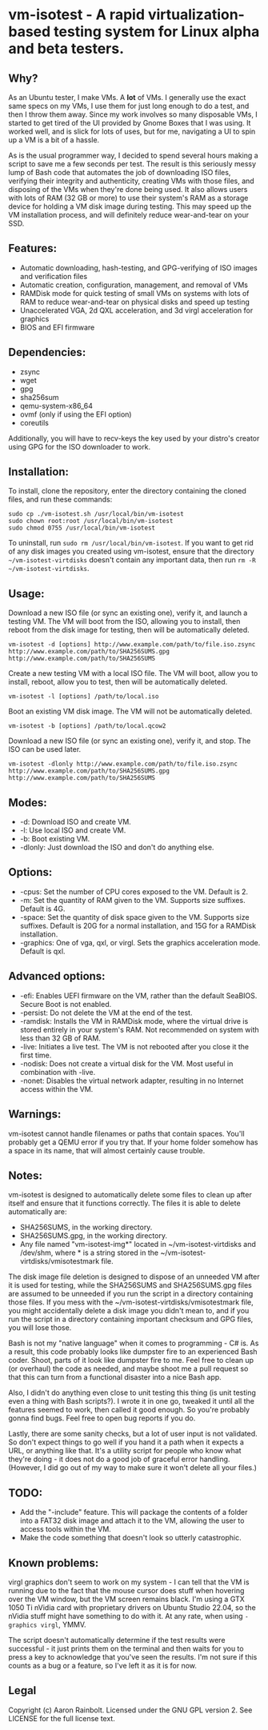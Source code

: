 # vm-isotest - A rapid virtualization-based testing system for Linux alpha and beta testers.

## Why?

As an Ubuntu tester, I make VMs. A **lot** of VMs. I generally use the exact same specs on my VMs, I use them for just long enough to do a test, and then I throw them away. Since my work involves so many disposable VMs, I started to get tired of the UI provided by Gnome Boxes that I was using. It worked well, and is slick for lots of uses, but for me, navigating a UI to spin up a VM is a bit of a hassle.

As is the usual programmer way, I decided to spend several hours making a script to save me a few seconds per test. The result is this seriously messy lump of Bash code that automates the job of downloading ISO files, verifying their integrity and authenticity, creating VMs with those files, and disposing of the VMs when they're done being used. It also allows users with lots of RAM (32 GB or more) to use their system's RAM as a storage device for holding a VM disk image during testing. This may speed up the VM installation process, and will definitely reduce wear-and-tear on your SSD.

## Features:

* Automatic downloading, hash-testing, and GPG-verifying of ISO images and verification files
* Automatic creation, configuration, management, and removal of VMs
* RAMDisk mode for quick testing of small VMs on systems with lots of RAM to reduce wear-and-tear on physical disks and speed up testing
* Unaccelerated VGA, 2d QXL acceleration, and 3d virgl acceleration for graphics
* BIOS and EFI firmware

## Dependencies:

* zsync
* wget
* gpg
* sha256sum
* qemu-system-x86_64
* ovmf (only if using the EFI option)
* coreutils

Additionally, you will have to recv-keys the key used by your distro's creator using GPG for the ISO downloader to work.

## Installation:

To install, clone the repository, enter the directory containing the cloned files, and run these commands:

    sudo cp ./vm-isotest.sh /usr/local/bin/vm-isotest
    sudo chown root:root /usr/local/bin/vm-isotest
    sudo chmod 0755 /usr/local/bin/vm-isotest

To uninstall, run `sudo rm /usr/local/bin/vm-isotest`. If you want to get rid of any disk images you created using vm-isotest, ensure that the directory `~/vm-isotest-virtdisks` doesn't contain any important data, then run `rm -R ~/vm-isotest-virtdisks`.

## Usage:

Download a new ISO file (or sync an existing one), verify it, and launch a testing VM. The VM will boot from the ISO, allowing you to install, then reboot from the disk image for testing, then will be automatically deleted.

    vm-isotest -d [options] http://www.example.com/path/to/file.iso.zsync http://www.example.com/path/to/SHA256SUMS.gpg http://www.example.com/path/to/SHA256SUMS

Create a new testing VM with a local ISO file. The VM will boot, allow you to install, reboot, allow you to test, then will be automatically deleted.

    vm-isotest -l [options] /path/to/local.iso

Boot an existing VM disk image. The VM will not be automatically deleted.

    vm-isotest -b [options] /path/to/local.qcow2

Download a new ISO file (or sync an existing one), verify it, and stop. The ISO can be used later.

    vm-isotest -dlonly http://www.example.com/path/to/file.iso.zsync http://www.example.com/path/to/SHA256SUMS.gpg http://www.example.com/path/to/SHA256SUMS

## Modes:

* -d: Download ISO and create VM.
* -l: Use local ISO and create VM.
* -b: Boot existing VM.
* -dlonly: Just download the ISO and don't do anything else.

## Options:

* -cpus: Set the number of CPU cores exposed to the VM. Default is 2.
* -m: Set the quantity of RAM given to the VM. Supports size suffixes. Default is 4G.
* -space: Set the quantity of disk space given to the VM. Supports size suffixes. Default is 20G for a normal installation, and 15G for a RAMDisk installation.
* -graphics: One of vga, qxl, or virgl. Sets the graphics acceleration mode. Default is qxl.

## Advanced options:

* -efi: Enables UEFI firmware on the VM, rather than the default SeaBIOS. Secure Boot is not enabled.
* -persist: Do not delete the VM at the end of the test.
* -ramdisk: Installs the VM in RAMDisk mode, where the virtual drive is stored entirely in your system's RAM. Not recommended on system with less than 32 GB of RAM.
* -live: Initiates a live test. The VM is not rebooted after you close it the first time.
* -nodisk: Does not create a virtual disk for the VM. Most useful in combination with -live.
* -nonet: Disables the virtual network adapter, resulting in no Internet access within the VM.

## Warnings:

vm-isotest cannot handle filenames or paths that contain spaces. You'll probably get a QEMU error if you try that. If your home folder somehow has a space in its name, that will almost certainly cause trouble.

## Notes:

vm-isotest is designed to automatically delete some files to clean up after itself and ensure that it functions correctly. The files it is able to delete automatically are:

* SHA256SUMS, in the working directory.
* SHA256SUMS.gpg, in the working directory.
* Any file named "vm-isotest-img*" located in ~/vm-isotest-virtdisks and /dev/shm, where * is a string stored in the ~/vm-isotest-virtdisks/vmisotestmark file.

The disk image file deletion is designed to dispose of an unneeded VM after it is used for testing, while the SHA256SUMS and SHA256SUMS.gpg files are assumed to be unneeded if you run the script in a directory containing those files. If you mess with the ~/vm-isotest-virtdisks/vmisotestmark file, you might accidentally delete a disk image you didn't mean to, and if you run the script in a directory containing important checksum and GPG files, you will lose those.

Bash is not my "native language" when it comes to programming - C# is. As a result, this code probably looks like dumpster fire to an experienced Bash coder. Shoot, parts of it look like dumpster fire to me. Feel free to clean up (or overhaul) the code as needed, and maybe shoot me a pull request so that this can turn from a functional disaster into a nice Bash app.

Also, I didn't do anything even close to unit testing this thing (is unit testing even a thing with Bash scripts?). I wrote it in one go, tweaked it until all the features seemed to work, then called it good enough. So you're probably gonna find bugs. Feel free to open bug reports if you do.

Lastly, there are some sanity checks, but a lot of user input is not validated. So don't expect things to go well if you hand it a path when it expects a URL, or anything like that. It's a utility script for people who know what they're doing - it does not do a good job of graceful error handling. (However, I did go out of my way to make sure it won't delete all your files.)

## TODO:

* Add the "-include" feature. This will package the contents of a folder into a FAT32 disk image and attach it to the VM, allowing the user to access tools within the VM.
* Make the code something that doesn't look so utterly catastrophic.

## Known problems:

virgl graphics don't seem to work on my system - I can tell that the VM is running due to the fact that the mouse cursor does stuff when hovering over the VM window, but the VM screen remains black. I'm using a GTX 1050 Ti nVidia card with proprietary drivers on Ubuntu Studio 22.04, so the nVidia stuff might have something to do with it. At any rate, when using `-graphics virgl`, YMMV.

The script doesn't automatically determine if the test results were successful - it just prints them on the terminal and then waits for you to press a key to acknowledge that you've seen the results. I'm not sure if this counts as a bug or a feature, so I've left it as it is for now.

## Legal

Copyright (c) Aaron Rainbolt. Licensed under the GNU GPL version 2. See LICENSE for the full license text.
